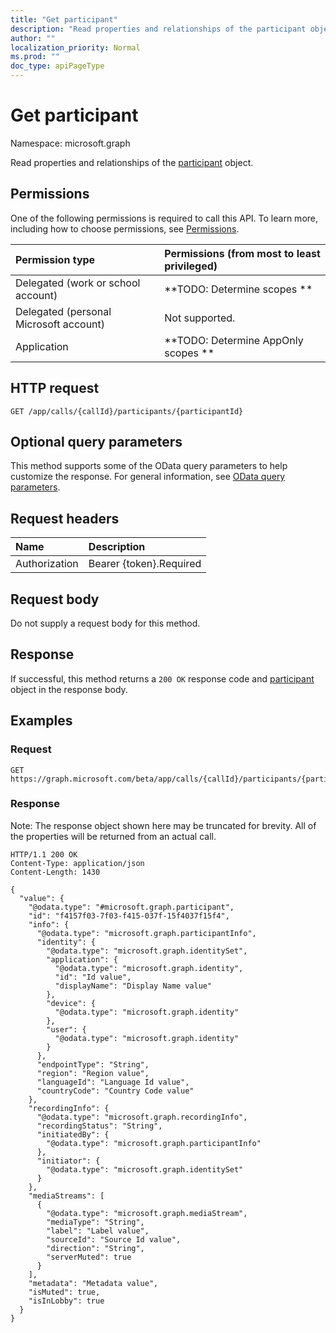 ```yaml
---
title: "Get participant"
description: "Read properties and relationships of the participant object."
author: ""
localization_priority: Normal
ms.prod: ""
doc_type: apiPageType
---
```


# Get participant

Namespace: microsoft.graph

Read properties and relationships of the [participant](../resources/participant.md) object.

## Permissions
One of the following permissions is required to call this API. To learn more, including how to choose permissions, see [Permissions](/concepts/permissions-reference.md).

|Permission type|Permissions (from most to least privileged)|
|:---|:---|
|Delegated (work or school account)|**TODO: Determine scopes **|
|Delegated (personal Microsoft account)|Not supported.|
|Application|**TODO: Determine AppOnly scopes **|

## HTTP request
<!-- {
  "blockType": "ignored"
}
-->
``` http
GET /app/calls/{callId}/participants/{participantId}
```

## Optional query parameters
This method supports some of the OData query parameters to help customize the response. For general information, see [OData query parameters](/graph/query-parameters).

## Request headers
|Name|Description|
|:---|:---|
|Authorization|Bearer {token}.Required|

## Request body
Do not supply a request body for this method.

## Response
If successful, this method returns a `200 OK` response code and [participant](../resources/participant.md) object in the response body.

## Examples

### Request
<!-- {
  "blockType": "request",
  "name": "get_participant"
}
-->
``` http
GET https://graph.microsoft.com/beta/app/calls/{callId}/participants/{participantId}
```

### Response
Note: The response object shown here may be truncated for brevity. All of the properties will be returned from an actual call.
<!-- {
  "blockType": "response",
  "truncated": true,
  "@odata.type": "microsoft.graph.participant"
}
-->
``` http
HTTP/1.1 200 OK
Content-Type: application/json
Content-Length: 1430

{
  "value": {
    "@odata.type": "#microsoft.graph.participant",
    "id": "f4157f03-7f03-f415-037f-15f4037f15f4",
    "info": {
      "@odata.type": "microsoft.graph.participantInfo",
      "identity": {
        "@odata.type": "microsoft.graph.identitySet",
        "application": {
          "@odata.type": "microsoft.graph.identity",
          "id": "Id value",
          "displayName": "Display Name value"
        },
        "device": {
          "@odata.type": "microsoft.graph.identity"
        },
        "user": {
          "@odata.type": "microsoft.graph.identity"
        }
      },
      "endpointType": "String",
      "region": "Region value",
      "languageId": "Language Id value",
      "countryCode": "Country Code value"
    },
    "recordingInfo": {
      "@odata.type": "microsoft.graph.recordingInfo",
      "recordingStatus": "String",
      "initiatedBy": {
        "@odata.type": "microsoft.graph.participantInfo"
      },
      "initiator": {
        "@odata.type": "microsoft.graph.identitySet"
      }
    },
    "mediaStreams": [
      {
        "@odata.type": "microsoft.graph.mediaStream",
        "mediaType": "String",
        "label": "Label value",
        "sourceId": "Source Id value",
        "direction": "String",
        "serverMuted": true
      }
    ],
    "metadata": "Metadata value",
    "isMuted": true,
    "isInLobby": true
  }
}
```


